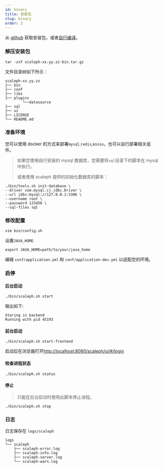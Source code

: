 ```yaml
---
id: binary
title: 安装包
slug: binary
order: 2
---
```


从 [github](https://github.com/flowerfine/scaleph/releases) 获取安装包，或者[自行编译](./compile)。

### 解压安装包

```shell
tar -zxf scaleph-xx.yy.zz-bin.tar.gz
```

文件目录树如下所示：

```text
scaleph-xx.yy.zz
├── bin
├── conf
├── libs
├── plugins
        └──datasource
├── sql
├── ui
├── LICENSE
└── README.md
```

### 准备环境

您可以使用 docker 的方式来部署`mysql`,`redis`,`minio`，也可以自行部署相关组件。

> 如果您使用自行安装的 mysql 数据库，您需要将`sql`目录下的脚本在 mysql 中执行。
>
> 或者使用 scaleph 提供的初始化数据库的脚本：

```shell
./bin/tools.sh init-database \
--driver com.mysql.cj.jdbc.Driver \
--url jdbc:mysql://127.0.0.1:3306 \
--username root \
--password 123456 \
--sql-files sql
```

### 修改配置

```shell
vim bin/config.sh
```

设置`JAVA_HOME`.

```shell
export JAVA_HOME=path/to/your/java_home
```

编辑 `conf/application.yml` 和 `conf/application-dev.yml` 以适配您的环境。

### 启停

#### 后台启动

```shell
./bin/scaleph.sh start
```

输出如下:

```text
Staring in backend
Running with pid 45193
```

#### 前台启动

```shell
./bin/scaleph.sh start-frontend
```

启动后在浏览器打开[http://localhost:8080/scaleph/ui/#/login](http://localhost:8080/scaleph/ui/#/login)

#### 检查进程状态

```shell
./bin/scaleph.sh status
```

#### 停止

> 只能在后台启动时使用此脚本停止进程。

```shell
./bin/scaleph.sh stop
```

### 日志

日志保存在 `logs/scaleph`

```text
logs
└── scaleph
    ├── scaleph-error.log
    ├── scaleph-info.log
    ├── scaleph-server.log
    └── scaleph-warn.log
```

